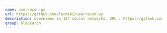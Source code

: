 ```yaml
---
name: userrecon-py
url: https://github.com/lucmski/userrecon-py
description: usernames in 187 social networks. URL : https://github.com/lucmski/userrecon-py Groups : blackarch blackarch-social blackarch-recon
group: blackarch
---
```

